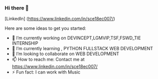 ### Hi there 👋

<!--
**srividya-03/srividya-03** is a ✨ _special_ ✨ repository because its `README.md` (this file) appears on your GitHub profile. -->
[LinkedIn] (https://www.linkedin.com/in/sce18ec007/)

Here are some ideas to get you started:

- 🔭 I’m currently working on DEVINCEPT,LGMVIP,TSF,FSWD_TIE INTERNSHIP 
- 🌱 I’m currently learning , PYTHON FULLSTACK WEB DEVELOPMENT
- 👯 I’m looking to collaborate on WEB DEVELOPMENT
- 📫 How to reach me: Contact me at https://www.linkedin.com/in/sce18ec007/
- ⚡ Fun fact: I can work with Music
